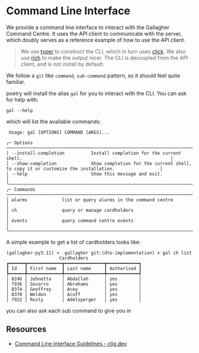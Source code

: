 # Command Line Interface

We provide a command line interface to interact with the Gallagher Command Centre. It uses the API client to communicate with the server, which doubly serves as a reference example of how to use the API client.

> We use [typer](https://typer.tiangolo.com) to construct the CLI, which in turn uses [click](https://click.palletsprojects.com). We also use [rich](https://rich.readthedocs.io/en/stable/) to make the output nicer. The CLI is decoupled from the API client, and is not install by default.

We follow a `git` like `command`, `sub-command` pattern, so it should feel quite familiar.

poetry will install the alias `gal` for you to interact with the CLI. You can ask for help with:

```
gal --help
```

which will list the available commands:

```
 Usage: gal [OPTIONS] COMMAND [ARGS]...

╭─ Options ──────────────────────────────────────────────────────────────────────────────────────────────────────────────────────╮
│ --install-completion          Install completion for the current shell.                                                        │
│ --show-completion             Show completion for the current shell, to copy it or customize the installation.                 │
│ --help                        Show this message and exit.                                                                      │
╰────────────────────────────────────────────────────────────────────────────────────────────────────────────────────────────────╯
╭─ Commands ─────────────────────────────────────────────────────────────────────────────────────────────────────────────────────╮
│ alarms             list or query alarms in the command centre                                                                  │
│ ch                 query or manage cardholders                                                                                 │
│ events             query command centre events                                                                                 │
╰────────────────────────────────────────────────────────────────────────────────────────────────────────────────────────────────╯
```

A simple example to get a list of cardholders looks like:

```
(gallagher-py3.11) ➜  gallagher git:(dto-implementation) ✗ gal ch list
                    Cardholders
┏━━━━━━┳━━━━━━━━━━━━━┳━━━━━━━━━━━━━━━┳━━━━━━━━━━━━┓
┃ Id   ┃ First name  ┃ Last name     ┃ Authorised ┃
┡━━━━━━╇━━━━━━━━━━━━━╇━━━━━━━━━━━━━━━╇━━━━━━━━━━━━┩
│ 8246 │ Johnetta    │ Abdallah      │ yes        │
│ 7936 │ Socorro     │ Abrahams      │ yes        │
│ 8374 │ Geoffrey    │ Acey          │ yes        │
│ 8370 │ Weldon      │ Acuff         │ yes        │
│ 7922 │ Rusty       │ Adelsperger   │ yes        │
```

you can also ask each sub command to give you in

## Resources

- [Command Line Interface Guidelines - clig.dev](https://clig.dev)